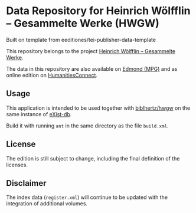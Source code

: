 # Data Repository for Heinrich Wölfflin – Gesammelte Werke (HWGW)

Built on template from eeditiones/tei-publisher-data-template

This repository belongs to the project [Heinrich Wölfflin – Gesammelte Werke](https://www.biblhertz.it/de/dept-weddigen/woelfflin).

The data in this repository are also available on [Edmond (MPG)](https://doi.org/10.17617/3.QHJW4D) and as online edition on [HumanitiesConnect](https://hwgw.humanitiesconnect.pub).

## Usage

This application is intended to be used together with [biblhertz/hwgw](https://github.com/biblhertz/hwgw) on the same instance of [eXist-db](https://github.com/eXist-db/exist).

Build it with running `ant` in the same directory as the file `build.xml`.

## License

The edition is still subject to change, including the final definition of the licenses.

## Disclaimer

The index data (`register.xml`) will continue to be updated with the integration of additional volumes.

